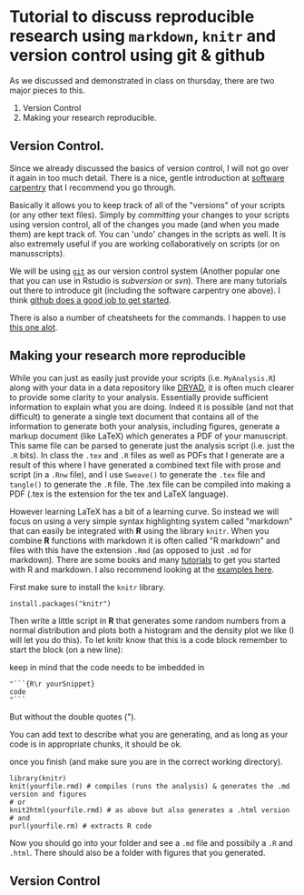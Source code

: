 # Tutorial to discuss reproducible research using `markdown`, `knitr` and version control using git & github

As we discussed and demonstrated in class on thursday, there are two major pieces to this.

1. Version Control
2. Making your research reproducible.

## Version Control.

Since we already discussed the basics of version control, I will not go over it again in too much detail. There is a nice, gentle introduction  at [software carpentry](http://software-carpentry.org/v5/novice/git/index.html) that I recommend you go through.

Basically it allows you to keep track of all of the "versions" of your scripts (or any other text files). Simply by *committing* your changes to your scripts using version control, all of the changes you made (and when you made them) are kept track of. You can 'undo' changes in the scripts as well. It is also extremely useful if you are working collaboratively on scripts (or on manusscripts).

We will be using [`git`](http://git-scm.com/) as our version control system (Another popular one that you can use in Rstudio is *subversion* or *svn*). There are many tutorials out there to introduce git (including the software carpentry one above). I think [github does a good job to get started](https://help.github.com/). 

There is also a number of cheatsheets for the commands. I happen to use [this one alot](https://training.github.com/kit/downloads/github-git-cheat-sheet.pdf).

## Making your research more reproducible

While you can just as easily just provide your scripts (i.e. `MyAnalysis.R`) along with your data in a data repository like [DRYAD](http://datadryad.org/), it is often much clearer to provide some clarity to your analysis. Essentially provide sufficient information to explain what you are doing. Indeed it is possible (and not that difficult) to generate a single text document that contains all of the information to generate both your analysis, including figures, generate a markup document (like LaTeX) which generates a PDF of your manuscript. This same file can be parsed to generate just the analysis script (i.e. just the `.R` bits). In class the `.tex` and `.R` files as well as  PDFs that I generate are a result of this where I have generated a combined text file with prose and script (in a `.Rnw` file), and I use `Sweave()` to generate the `.tex` file and `tangle()` to generate the `.R` file. The .tex file can be compiled into making a PDF (.tex is the extension for the tex and LaTeX language).

However learning LaTeX has a bit of a learning curve. So instead we will focus on using a very simple syntax highlighting system called "markdown" that can easily be integrated with **R** using the library `knitr`. When you combine **R** functions with markdown it is often called "R markdown" and files with this have the extension `.Rmd` (as opposed to just `.md` for markdown). There are some books and many [tutorials](http://yihui.name/knitr/demo/minimal/) to get you started with R and markdown. I also recommend looking at the [examples here](http://kbroman.org/knitr_knutshell/pages/Rmarkdown.html).



First make sure to install the `knitr` library. 
```{r install_packages}
install.packages("knitr")
```

Then write a little script in **R** that generates some random numbers from a normal distribution and plots both a histogram and the density plot we like (I will let you do this). To let knitr know that this is a code block remember to start the block (on a new line):

keep in mind that the code needs to be imbedded in  
```
"```{R\r yourSnippet}
code
"```
```

But without the double quotes (").

You can add text to describe what you are generating, and as long as your code is in appropriate chunks, it should be ok.

once you finish (and make sure you are in the correct working directory).

```{r load_knitr}
library(knitr)
knit(yourfile.rmd) # compiles (runs the analysis) & generates the .md version and figures
# or 
knit2html(yourfile.rmd) # as above but also generates a .html version
# and
purl(yourfile.rm) # extracts R code
```

Now you should go into your folder and see a `.md` file and possibily a `.R` and `.html`. There should also be a folder with figures that you generated.

## Version Control



